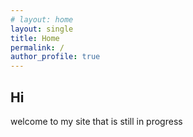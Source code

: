 ```yaml
---
# layout: home
layout: single
title: Home
permalink: /
author_profile: true
---
```


<!-- ---
layout: home
author_profile: true
--- -->

## Hi

welcome to my site that is still in progress